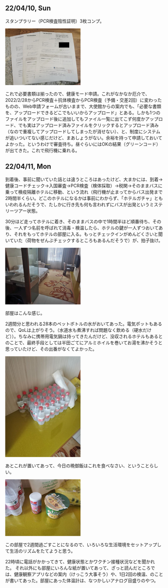 ## 22/04/10, Sun

スタンプラリー（PCR検査陰性証明）3枚コンプ。

<img src="https://github.com/akita11/SZdiary/blob/main/diary/photo/2022-04-10_07.59.41.jpg" width="240px">

これで必要書類は揃ったので、健康モード申請。これがなかなか厄介で、2022/2/28からPCR検査＋抗体検査からPCR検査（予備・交差2回）に変わったものの、Web申請フォームが古いままで、大使館からの案内でも、「必要な書類を、アップロードできるどこでもいいからアップロード」とある。しかも1つのファイルをアップロード後に追加してもファイル一覧に出てこず何度かアップロード、でも実はアップロード済みファイルをクリックするとアップロード済み（なので重複してアップロードしてしまったが消せない）、と、制度にシステムが追いついてない感じだけど、まあしょうがない。余裕を持って申請しておいてよかった。というわけで審査待ち。昼ぐらいにはOKの結果（グリーンコード）が出てきた。これで飛行機に乗れる。


## 22/04/11, Mon

到着後、事前に聞いていた話とは違うところはあったけど、大まかには、到着→健康コードチェック→入国審査→PCR検査（検体採取）→税関→そのままバスに乗って検疫隔離ホテルに移動、という流れ（飛行機が止まってからバス出発まで2時間半くらい。どこのホテルになるかは事前にわからず、「ホテルガチャ」ともいわれるんだそうで、たしかに行き先も何も言われずにバスが出発というミステリーツアー状態。

30分ほど走ってホテルに着き、そのままバスの中で1時間半ほど順番待ち、その後、一人ずつ名前を呼ばれて消毒・検温したら、ホテルの鍵が一人ずつおいてあり、それをもってホテルの部屋に入る。もっとチェックインがめんどくさいと聞いていた（荷物をぜんぶチェックするところもあるんだそうで）が、拍子抜け。

<img src="https://github.com/akita11/SZdiary/blob/main/diary/photo/2022-04-11_17.44.13.jpg" width="240px">

部屋はこんな感じ。

2週間分と思われる28本のペットボトルの水がおいてあった。電気ポットもあるので、QoLは上がりそう。（水道水も煮沸すれば問題なく飲める（硬水だけど））。ちなみに携帯用電気鍋は持ってきたんだけど、没収されるホテルもあるとのことで、最終手段としては半田ごてにアルミホイルを巻いてお湯を沸かそうと思っていたけど、その出番がなくてよかった。

<img src="https://github.com/akita11/SZdiary/blob/main/diary/photo/2022-04-11_17.45.22.jpg" width="240px">

あとこれが置いてあって、今日の晩御飯はこれを食べなさい、ということらしい。

<img src="https://github.com/akita11/SZdiary/blob/main/diary/photo/2022-04-11_17.45.45.jpg" width="240px">

この部屋で2週間過ごすことになるので、いろいろな生活環境をセットアップして生活のリズムをたてようと思う。

22時頃に電話がかかってきて、健康状態とかワクチン接種状況などを聞かれた。
それ以外にも部屋にいろんな紙が置いてあって、ざっと読んだところでは、健康観察アプリなどの案内（けっこう大事そう）や、1日2回の検温、のことが書いてあった。部屋にあった体温計は、なつかしいアナログ目盛りのやつ。
